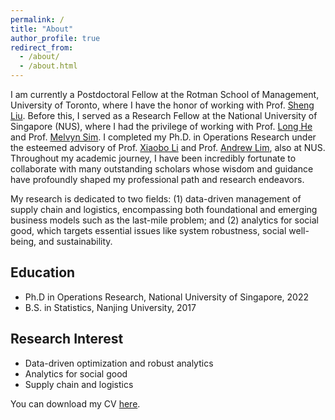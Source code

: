 ```yaml
---
permalink: /
title: "About"
author_profile: true
redirect_from: 
  - /about/
  - /about.html
---
```


I am currently a Postdoctoral Fellow at the Rotman School of Management, University of Toronto, where I have the honor of working with Prof. [Sheng Liu](https://sites.google.com/site/thushengliu/home). Before this, I served as a Research Fellow at the National University of Singapore (NUS), where I had the privilege of working with Prof. [Long He](https://long-he.github.io/) and Prof. [Melvyn Sim](https://discovery.nus.edu.sg/768-melvyn-sim). I completed my Ph.D. in Operations Research under the esteemed advisory of Prof. [Xiaobo Li](https://sites.google.com/site/lixiaobohome/bio) and Prof. [Andrew Lim](https://www.limandrew.org/), also at NUS. Throughout my academic journey, I have been incredibly fortunate to collaborate with many outstanding scholars whose wisdom and guidance have profoundly shaped my professional path and research endeavors.

My research is dedicated to two fields: (1) data-driven management of supply chain and logistics, encompassing both foundational and emerging business models such as the last-mile problem; and (2) analytics for social good, which targets essential issues like system robustness, social well-being, and sustainability.

## Education

* Ph.D in Operations Research, National University of Singapore, 2022
* B.S. in Statistics, Nanjing University, 2017


## Research Interest

* Data-driven optimization and robust analytics
* Analytics for social good 
* Supply chain and logistics

You can download my CV [here](/file/CV_YueZhao.pdf).
